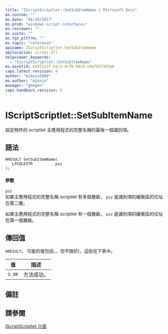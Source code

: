 ```yaml
---
title: "IScriptScriptlet::SetSubItemName | Microsoft Docs"
ms.custom: ""
ms.date: "01/18/2017"
ms.prod: "windows-script-interfaces"
ms.reviewer: ""
ms.suite: ""
ms.tgt_pltfrm: ""
ms.topic: "reference"
apiname: IScriptScriptlet.SetSubItemName
apilocation: scrobj.dll
helpviewer_keywords: 
  - "IScriptScriptlet::SetSubItemName"
ms.assetid: 619f222f-b4c3-4c7b-9d19-e4e7037343a6
caps.latest.revision: 9
author: "mikejo5000"
ms.author: "mikejo"
manager: "ghogen"
caps.handback.revision: 9
---
```

# IScriptScriptlet::SetSubItemName
設定物件的 scriptlet 主應用程式的完整名稱的最後一個識別項。  
  
## 語法  
  
```  
HRESULT SetSubItemName(  
   LPCOLESTR          psz  
);  
```  
  
#### 參數  
 `psz`  
 如果主應用程式的完整名稱 scriptlet 有多個層級， `psz` 是識別項的緩衝區的位址在第二層。  
  
 如果主應用程式的完整名稱 scriptlet 有一個層級， `psz` 是識別項的緩衝區的位址在第一個層級。  
  
## 傳回值  
 `HRESULT`。  可能的值包括，，但不限於\)，這些在下表中。  
  
|值|描述|  
|-------|--------|  
|`S_OK`|方法成功。|  
  
## 備註  
  
## 請參閱  
 [IScriptScriptlet 介面](../../winscript/reference/iscriptscriptlet-interface.md)